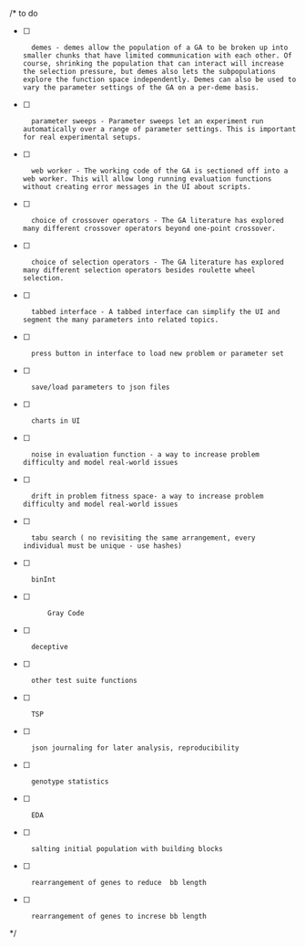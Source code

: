 /*
	to do
- [ ]		demes - demes allow the population of a GA to be broken up into smaller chunks that have limited communication with each other. Of course, shrinking the population that can interact will increase the selection pressure, but demes also lets the subpopulations explore the function space independently. Demes can also be used to vary the parameter settings of the GA on a per-deme basis.
- [ ]		parameter sweeps - Parameter sweeps let an experiment run automatically over a range of parameter settings. This is important for real experimental setups.
- [ ]		web worker - The working code of the GA is sectioned off into a web worker. This will allow long running evaluation functions without creating error messages in the UI about scripts.
- [ ]		choice of crossover operators - The GA literature has explored many different crossover operators beyond one-point crossover.
- [ ]		choice of selection operators - The GA literature has explored many different selection operators besides roulette wheel selection.
- [ ]		tabbed interface - A tabbed interface can simplify the UI and segment the many parameters into related topics.
- [ ]		press button in interface to load new problem or parameter set 
- [ ]		save/load parameters to json files
- [ ]		charts in UI
- [ ]		noise in evaluation function - a way to increase problem difficulty and model real-world issues
- [ ]		drift in problem fitness space- a way to increase problem difficulty and model real-world issues
- [ ]		tabu search ( no revisiting the same arrangement, every individual must be unique - use hashes)
- [ ]		binInt
- [ ]			Gray Code
- [ ]		deceptive
- [ ]		other test suite functions
- [ ]		TSP
- [ ]		json journaling for later analysis, reproducibility
- [ ]		genotype statistics
- [ ]		EDA
		
- [ ]		salting initial population with building blocks
- [ ]		rearrangement of genes to reduce  bb length
- [ ]		rearrangement of genes to increse bb length
*/
